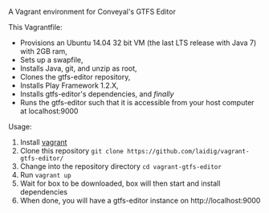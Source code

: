  A Vagrant environment for Conveyal's GTFS Editor

This Vagrantfile:

* Provisions an Ubuntu 14.04 32 bit VM (the last LTS release with Java 7) with 2GB ram,
* Sets up a swapfile,
* Installs Java, git, and unzip as root,
* Clones the gtfs-editor repository,
* Installs Play Framework 1.2.X,
* Installs gtfs-editor's dependencies, and _finally_
* Runs the gtfs-editor such that it is accessible from your host computer at localhost:9000

Usage:

1. Install [vagrant](https://www.vagrantup.com/docs/getting-started/)
1. Clone this repository `git clone https://github.com/laidig/vagrant-gtfs-editor/`
2. Change into the  repository directory `cd vagrant-gtfs-editor`
3. Run `vagrant up`
4. Wait for box to be downloaded, box will then start and install dependencies
5. When done, you will have a gtfs-editor instance on http://localhost:9000

